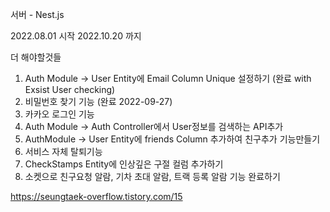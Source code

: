 서버 - Nest.js

2022.08.01 시작
2022.10.20 까지

더 해야할것들

1. Auth Module -> User Entity에 Email Column Unique 설정하기 (완료 with Exsist User checking)
2. 비밀번호 찾기 기능 (완료 2022-09-27)
3. 카카오 로그인 기능
4. Auth Module -> Auth Controller에서 User정보를 검색하는 API추가
5. AuthModule -> User Entity에 friends Column 추가하여 친구추가 기능만들기
6. 서비스 자체 탈퇴기능
7. CheckStamps Entity에 인상깊은 구절 컬럼 추가하기
8. 소켓으로 친구요청 알람, 기차 초대 알람, 트랙 등록 알람 기능 완료하기

https://seungtaek-overflow.tistory.com/15
